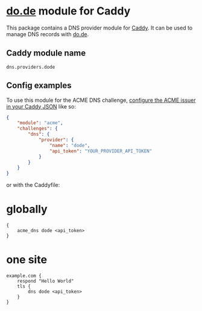 [do.de](https://www.do.de) module for Caddy
===========================

This package contains a DNS provider module for [Caddy](https://github.com/caddyserver/caddy). It can be used to manage DNS records with [do.de](https://www.do.de).

## Caddy module name

```
dns.providers.dode
```

## Config examples

To use this module for the ACME DNS challenge, [configure the ACME issuer in your Caddy JSON](https://caddyserver.com/docs/json/apps/tls/automation/policies/issuer/acme/) like so:

```json
{
	"module": "acme",
	"challenges": {
		"dns": {
			"provider": {
				"name": "dode",
				"api_token": "YOUR_PROVIDER_API_TOKEN"
			}
		}
	}
}
```

or with the Caddyfile:

# globally
```
{
	acme_dns dode <api_token>
}
```

# one site
```
example.com {
	respond "Hello World"
	tls {
		dns dode <api_token>
	}
}
```
